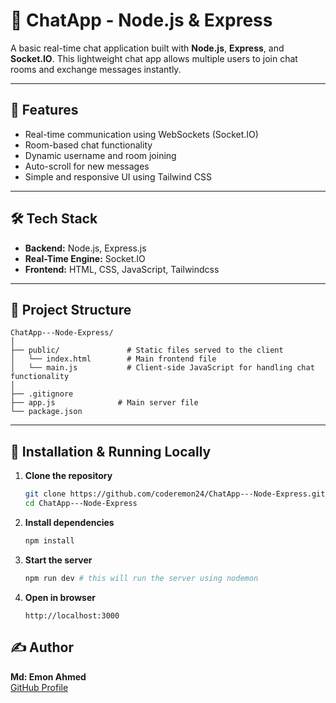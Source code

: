 # 💬 ChatApp - Node.js & Express

A basic real-time chat application built with **Node.js**, **Express**, and **Socket.IO**. This lightweight chat app allows multiple users to join chat rooms and exchange messages instantly.

---

## 🚀 Features

- Real-time communication using WebSockets (Socket.IO)
- Room-based chat functionality
- Dynamic username and room joining
- Auto-scroll for new messages
- Simple and responsive UI using Tailwind CSS

---

## 🛠️ Tech Stack

- **Backend:** Node.js, Express.js
- **Real-Time Engine:** Socket.IO
- **Frontend:** HTML, CSS, JavaScript, Tailwindcss

---

## 📁 Project Structure

```
ChatApp---Node-Express/
│
├── public/               # Static files served to the client          
│   └── index.html        # Main frontend file
│   └── main.js           # Client-side JavaScript for handling chat functionality
│               
├── .gitignore
├── app.js              # Main server file
└── package.json
```

---

## 🧪 Installation & Running Locally

1. **Clone the repository**
   ```bash
   git clone https://github.com/coderemon24/ChatApp---Node-Express.git
   cd ChatApp---Node-Express
   ```

2. **Install dependencies**
   ```bash
   npm install
   ```

3. **Start the server**
   ```bash
   npm run dev # this will run the server using nodemon
   ```

4. **Open in browser**
   ```
   http://localhost:3000
   ```



## ✍️ Author

**Md: Emon Ahmed**  
[GitHub Profile](https://github.com/coderemon24)

